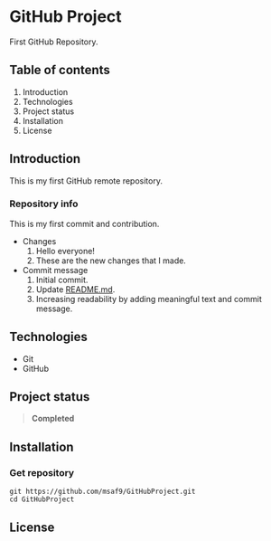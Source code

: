 # GitHub Project
First GitHub Repository.

## Table of contents
1. Introduction
2. Technologies
3. Project status
4. Installation
5. License

## Introduction
This is my first GitHub remote repository.

### Repository info
This is my first commit and contribution.
- Changes
	1. Hello everyone!
	2. These are the new changes that I made.
- Commit message
	 1. Initial commit.
	 2. Update [README.md](README.md).
	 3. Increasing readability by adding meaningful text and commit message.

## Technologies
- Git
- GitHub

## Project status
> **Completed**

## Installation
### Get repository
```git
git https://github.com/msaf9/GitHubProject.git
cd GitHubProject
```

## License
